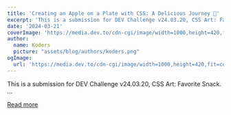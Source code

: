 ```yaml
---
title: 'Creating an Apple on a Plate with CSS: A Delicious Journey 🍏'
excerpt: 'This is a submission for DEV Challenge v24.03.20, CSS Art: Favorite Snack.          ...'
date: '2024-03-21'
coverImage: 'https://media.dev.to/cdn-cgi/image/width=1000,height=420,fit=cover,gravity=auto,format=auto/https%3A%2F%2Fdev-to-uploads.s3.amazonaws.com%2Fuploads%2Farticles%2Fcp3xahwmmnz6itmrbyrf.jpg'
author:
  name: Koders
  picture: "assets/blog/authors/koders.png"
ogImage:
  url: 'https://media.dev.to/cdn-cgi/image/width=1000,height=420,fit=cover,gravity=auto,format=auto/https%3A%2F%2Fdev-to-uploads.s3.amazonaws.com%2Fuploads%2Farticles%2Fcp3xahwmmnz6itmrbyrf.jpg'
---
```


This is a submission for DEV Challenge v24.03.20, CSS Art: Favorite Snack.          ...

[Read more](https://dev.to/plxel/creating-an-apple-on-a-plate-with-css-a-delicious-journey-5b5c)
